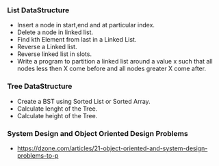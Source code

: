 ### List DataStructure

* Insert a node in start,end and at particular index.
* Delete a node in linked list.
* Find kth Element from last in a Linked List.
* Reverse a Linked list.
* Reverse linked list in slots.
* Write a program to partition a linked list around a value x such that all nodes less then X come before and all nodes greater X come after.


### Tree DataStructure
* Create a BST using Sorted List or Sorted Array.
* Calculate lenght of the Tree.
* Calculate height of the Tree.
### System Design and Object Oriented Design Problems
* https://dzone.com/articles/21-object-oriented-and-system-design-problems-to-p
